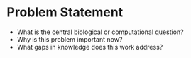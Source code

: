 # Problem Statement

- What is the central biological or computational question?
- Why is this problem important now?
- What gaps in knowledge does this work address?
